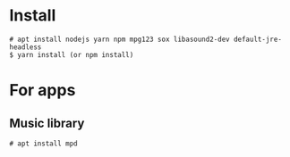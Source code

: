 # Install
```
# apt install nodejs yarn npm mpg123 sox libasound2-dev default-jre-headless
$ yarn install (or npm install)
```

# For apps

## Music library

```
# apt install mpd
```
